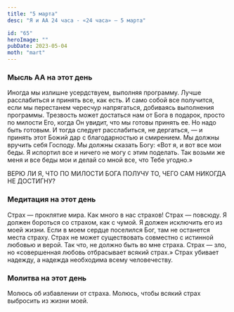 ```yaml
---
title: "5 марта"
desc: "Я и АА 24 часа - «24 часа» — 5 марта"

id: "65"
heroImage: ""
pubDate: 2023-05-04
moth: "mart"
---
```


### Мысль АА на этот день

Иногда мы излишне усердствуем, выполняя программу. Лучше расслабиться и
принять все, как есть. И само собой все получится, если мы перестанем чересчур
напрягаться, добиваясь выполнения программы. Трезвость может достаться нам от
Бога в подарок, просто по милости Его, когда Он увидит, что мы готовы принять
ее. Но надо быть готовым. И тогда следует расслабиться, не дергаться, — и
принять этот Божий дар с благодарностью и смирением. Мы должны вручить себя
Господу. Мы должны сказать Богу: «Вот я, и вот все мои беды. Я испортил все и
ничего не могу с этим поделать. Так возьми же меня и все беды мои и делай со
мной все, что Тебе угодно.»

ВЕРЮ ЛИ Я, ЧТО ПО МИЛОСТИ БОГА ПОЛУЧУ ТО, ЧЕГО САМ НИКОГДА НЕ ДОСТИГНУ?

### Медитация на этот день

Страх — проклятие мира. Как много в нас страхов! Страх — повсюду. Я должен
бороться со страхом, как с чумой. Я должен исключить его из моей жизни. Если в
моем сердце поселился Бог, там не останется места страху. Страх не может
существовать совместно с истинной любовью и верой. Так что, не должно быть во
мне страха. Страх — зло, но «совершенная любовь отбрасывает всякий страх.»
Страх убивает надежду, а надежда необходима всему человечеству.

### Молитва на этот день

Молюсь об избавлении от страха. Молюсь, чтобы всякий страх выбросить из жизни
моей.

